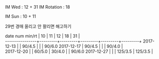 IM Wed      : 12 + 31
IM Rotation : 18

IM Sun      : 10 + 11

29번 경매 올리고 안 팔리면 해고하기

date num min/rt |    10   |    11   |    12   |    18   |    31   |   
----------------+---------+---------+---------+---------+---------+
2017-12-13      |         |  90/4.5 |         |         |  90/6.0
2017-12-17      |  90/4.5 |         |         |  90/4.0 |        
2017-12-20      |         |  60/5.0 |  30/4.0 |         |  90/6.0
2017-12-27      |         |         | 125/3.5 | 125/3.5 |        

